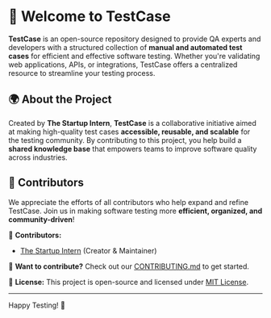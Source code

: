 # 🚀 Welcome to TestCase  

**TestCase** is an open-source repository designed to provide QA experts and developers with a structured collection of **manual and automated test cases** for efficient and effective software testing. Whether you're validating web applications, APIs, or integrations, TestCase offers a centralized resource to streamline your testing process.  

## 🌍 About the Project  
Created by **The Startup Intern**, **TestCase** is a collaborative initiative aimed at making high-quality test cases **accessible, reusable, and scalable** for the testing community. By contributing to this project, you help build a **shared knowledge base** that empowers teams to improve software quality across industries.  

## 🤝 Contributors  
We appreciate the efforts of all contributors who help expand and refine TestCase. Join us in making software testing more **efficient, organized, and community-driven**!  


👥 **Contributors:**  
- [The Startup Intern](https://github.com/TheStartupIntern) (Creator & Maintainer)  
<!-- - [Contributor 1](https://github.com/contributor1)  
- [Contributor 2](https://github.com/contributor2)  
- [Contributor 3](https://github.com/contributor3)   -->

📢 **Want to contribute?** Check out our [CONTRIBUTING.md](CONTRIBUTING.md) to get started.  

🔗 **License:** This project is open-source and licensed under [MIT License](LICENSE).  

---
  
Happy Testing! 🚀  
